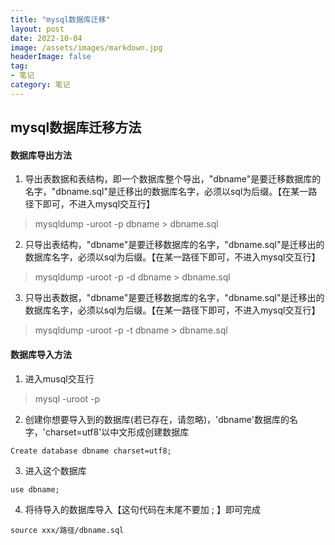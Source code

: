 ```yaml
---
title: "mysql数据库迁移"
layout: post
date: 2022-10-04
image: /assets/images/markdown.jpg
headerImage: false
tag:
- 笔记
category: 笔记
---
```


##	mysql数据库迁移方法  

#### 数据库导出方法  

1. 导出表数据和表结构，即一个数据库整个导出，"dbname"是要迁移数据库的名字，"dbname.sql"是迁移出的数据库名字，必须以sql为后缀。【在某一路径下即可，不进入mysql交互行】

> mysqldump -uroot -p dbname > dbname.sql

2. 只导出表结构，"dbname"是要迁移数据库的名字，"dbname.sql"是迁移出的数据库名字，必须以sql为后缀。【在某一路径下即可，不进入mysql交互行】

> mysqldump -uroot -p -d dbname > dbname.sql

3. 只导出表数据，"dbname"是要迁移数据库的名字，"dbname.sql"是迁移出的数据库名字，必须以sql为后缀。【在某一路径下即可，不进入mysql交互行】

> mysqldump -uroot -p -t dbname > dbname.sql

#### 数据库导入方法

1. 进入musql交互行

> mysql -uroot -p

2. 创建你想要导入到的数据库(若已存在，请忽略)，'dbname'数据库的名字，'charset=utf8'以中文形成创建数据库

```mysql
Create database dbname charset=utf8; 
```

3. 进入这个数据库

```mysql
use dbname;
```

4. 将待导入的数据库导入【这句代码在末尾不要加 ; 】即可完成

```mysql
source xxx/路径/dbname.sql
```







